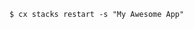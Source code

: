 <!-- usedin: [ _includes/_inlines/Toolbelt/common/stacks/stacks_example-4.md] -->

```
$ cx stacks restart -s "My Awesome App"
```
